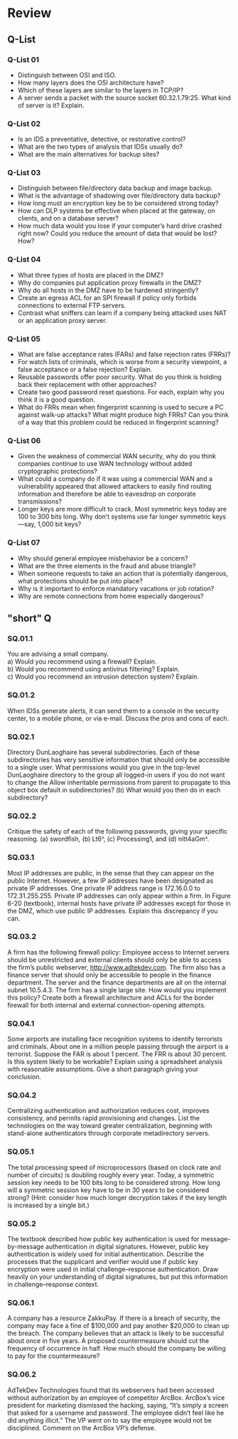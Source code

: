 
# Review 

## **Q-List**

### Q-List 01

- Distinguish between OSI and ISO.
- How many layers does the OSI architecture have?
- Which of these layers are similar to the layers in TCP/IP?
- A server sends a packet with the source socket 60.32.1.79:25. What kind of server is it? Explain.


### Q-List 02

- Is an IDS a preventative, detective, or restorative control?
- What are the two types of analysis that IDSs usually do?
- What are the main alternatives for backup sites?

### Q-List 03
- Distinguish between file/directory data backup and image backup.
- What is the advantage of shadowing over file/directory data backup?
- How long must an encryption key be to be considered strong today?
- How can DLP systems be effective when placed at the gateway, on clients, and on a database server?
- How much data would you lose if your computer’s hard drive crashed right now? Could you reduce the amount of data that would be lost? How?

### Q-List 04
- What three types of hosts are placed in the DMZ?
- Why do companies put application proxy firewalls in the DMZ?
- Why do all hosts in the DMZ have to be hardened stringently?
- Create an egress ACL for an SPI firewall if policy only forbids connections to external FTP servers.
- Contrast what sniffers can learn if a company being attacked uses NAT or an application proxy server.

### Q-List 05
- What are false acceptance rates (FARs) and false rejection rates (FRRs)?
- For watch lists of criminals, which is worse from a security viewpoint, a false acceptance or a false rejection? Explain.
- Reusable passwords offer poor security. What do you think is holding back their replacement with other approaches?
- Create two good password reset questions. For each, explain why you think it is a good question.
- What do FRRs mean when fingerprint scanning is used to secure a PC against walk-up attacks? What might produce high FRRs? Can you think of a way that this problem could be reduced in fingerprint scanning?


### Q-List 06  
- Given the weakness of commercial WAN security, why do you think companies continue to use WAN technology without added cryptographic protections?
- What could a company do if it was using a commercial WAN and a vulnerability appeared that allowed attackers to easily find routing information and therefore be able to eavesdrop on corporate transmissions?
- Longer keys are more difficult to crack. Most symmetric keys today are 100 to 300 bits long. Why don’t systems use far longer symmetric keys—say, 1,000 bit keys?  

### Q-List 07  
- Why should general employee misbehavior be a concern?
- What are the three elements in the fraud and abuse triangle?
- When someone requests to take an action that is potentially dangerous, what protections should be put into place?
- Why is it important to enforce mandatory vacations or job rotation?
- Why are remote connections from home especially dangerous?  


## **"short" Q**

### SQ.01.1
You are advising a small company.   
a) Would you recommend using a firewall? Explain.  
b) Would you recommend using antivirus filtering? Explain.  
c) Would you recommend an intrusion detection system? Explain.  

### SQ.01.2  
When IDSs generate alerts, it can send them to a console in the security center, to a mobile phone, or via e-mail. Discuss the pros and cons of each.  

### SQ.02.1
Directory DunLaoghaire has several subdirectories. Each of these subdirectories has very sensitive information that should only be accessible to a single user. What permissions would you give in the top-level DunLaoghaire directory to the group all logged-in users if you do not want to change the Allow inheritable permissions from parent to propagate to this object box default in subdirectories? (b) What would you then do in each subdirectory?

### SQ.02.2 
Critique the safety of each of the following passwords, giving your specific reasoning. (a) swordfish, (b) Lt6^, (c) Processing1, and (d) nitt4aGm^.

### SQ.03.1  
Most IP addresses are public, in the sense that they can appear on the public Internet. However, a few IP addresses have been designated as private IP addresses. One private IP address range is 172.16.0.0 to 172.31.255.255. Private IP addresses can only appear within a firm. In Figure 6-20 (textbook), internal hosts have private IP addresses except for those in the DMZ, which use public IP addresses. Explain this discrepancy if you can.  

### SQ.03.2  
A firm has the following firewall policy: Employee access to Internet servers should be unrestricted and external clients should only be able to access the firm’s public webserver, http://www.adtekdev.com. The firm also has a finance server that should only be accessible to people in the finance department. The server and the finance departments are all on the internal subnet 10.5.4.3. The firm has a single large site. How would you implement this policy? Create both a firewall architecture and ACLs for the border firewall for both internal and external connection-opening attempts.  


### SQ.04.1   
Some airports are installing face recognition systems to identify terrorists and criminals. About one in a million people passing through the airport is a terrorist. Suppose the FAR is about 1 percent. The FRR is about 30 percent. Is this system likely to be workable? Explain using a spreadsheet analysis with reasonable assumptions. Give a short paragraph giving your conclusion.  

### SQ.04.2  
Centralizing authentication and authorization reduces cost, improves consistency, and permits rapid provisioning and changes. List the technologies on the way toward greater centralization, beginning with stand-alone authenticators through corporate metadirectory servers.  

### SQ.05.1  
The total processing speed of microprocessors (based on clock rate and number of circuits) is doubling roughly every year. Today, a symmetric session key needs to be 100 bits long to be considered strong. How long will a symmetric session key have to be in 30 years to be considered strong? (Hint: consider how much longer decryption takes if the key length is increased by a single bit.)  


### SQ.05.2  
The textbook described how public key authentication is used for message-by-message authentication in digital signatures. However, public key authentication is widely used for initial authentication. Describe the processes that the supplicant and verifier would use if public key encryption were used in initial challenge–response authentication. Draw heavily on your understanding of digital signatures, but put this information in challenge–response context.  


### SQ.06.1  
A company has a resource ZakkuPay. If there is a breach of security, the company may face a fine of $100,000 and pay another $20,000 to clean up the breach. The company believes that an attack is likely to be successful about once in five years. A proposed countermeasure should cut the frequency of occurrence in half. How much should the company be willing to pay for the countermeasure?   


### SQ.06.2  
AdTekDev Technologies found that its webservers had been accessed without authorization by an employee of competitor ArcBox.  ArcBox’s vice president for marketing dismissed the hacking, saying, “It’s simply a screen that asked for a username and password. The employee didn’t feel like he did anything illicit.” The VP went on to say the employee would not be disciplined. Comment on the ArcBox VP’s defense.  


